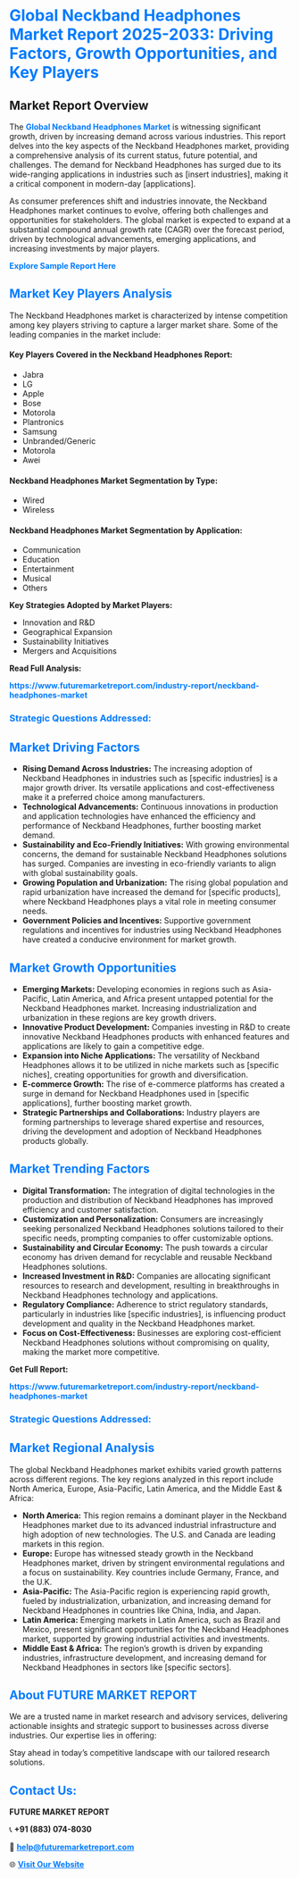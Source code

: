 <h1 style="color: #007BFF;">Global Neckband Headphones Market Report 2025-2033: Driving Factors, Growth Opportunities, and Key Players</h1>

<section id="overview">
<h2>Market Report Overview</h2>
<p>The <a href="https://www.futuremarketreport.com/industry-report/neckband-headphones-market" style="color: #007BFF; text-decoration: none;"><strong>Global Neckband Headphones Market</strong></a> is witnessing significant growth, driven by increasing demand across various industries. This report delves into the key aspects of the Neckband Headphones market, providing a comprehensive analysis of its current status, future potential, and challenges. The demand for Neckband Headphones has surged due to its wide-ranging applications in industries such as [insert industries], making it a critical component in modern-day [applications].</p>
<p>As consumer preferences shift and industries innovate, the Neckband Headphones market continues to evolve, offering both challenges and opportunities for stakeholders. The global market is expected to expand at a substantial compound annual growth rate (CAGR) over the forecast period, driven by technological advancements, emerging applications, and increasing investments by major players.</p>
</section>

<section id="overview">
<p><a href="https://www.futuremarketreport.com/request-sample/reportId=59235" style="color: #007BFF; text-decoration: none;"><strong>Explore Sample Report Here</strong></a></p>
</section>

<section id="key-players">
<h2 style="color: #007BFF;">Market Key Players Analysis</h2>
<p>The Neckband Headphones market is characterized by intense competition among key players striving to capture a larger market share. Some of the leading companies in the market include:</p>
<h4>Key Players Covered in the Neckband Headphones Report:</h4>
<ul><li>Jabra</li><li>LG</li><li>Apple</li><li>Bose</li><li>Motorola</li><li>Plantronics</li><li>Samsung</li><li>Unbranded/Generic</li><li>Motorola</li><li>Awei</li></ul>
<h4>Neckband Headphones Market Segmentation by Type:</h4>
<ul><li>Wired</li><li>Wireless</li></ul>

<h4>Neckband Headphones Market Segmentation by Application:</h4>
<ul><li>Communication</li><li>Education</li><li>Entertainment</li><li>Musical</li><li>Others</li></ul>
<p><strong>Key Strategies Adopted by Market Players:</strong></p>
<ul>
<li>Innovation and R&D</li>
<li>Geographical Expansion</li>
<li>Sustainability Initiatives</li>
<li>Mergers and Acquisitions</li>
</ul>
</section>

<section>
<p><strong>Read Full Analysis: </strong></p><a href="https://www.futuremarketreport.com/industry-report/neckband-headphones-market" style="color: #007BFF; text-decoration: none;"><strong>https://www.futuremarketreport.com/industry-report/neckband-headphones-market</strong></a>
<h3 style="color: #007BFF;">Strategic Questions Addressed:</h3>
</section>

<section id="driving-factors">
<h2 style="color: #007BFF;">Market Driving Factors</h2>
<ul>
<li><strong>Rising Demand Across Industries:</strong> The increasing adoption of Neckband Headphones in industries such as [specific industries] is a major growth driver. Its versatile applications and cost-effectiveness make it a preferred choice among manufacturers.</li>
<li><strong>Technological Advancements:</strong> Continuous innovations in production and application technologies have enhanced the efficiency and performance of Neckband Headphones, further boosting market demand.</li>
<li><strong>Sustainability and Eco-Friendly Initiatives:</strong> With growing environmental concerns, the demand for sustainable Neckband Headphones solutions has surged. Companies are investing in eco-friendly variants to align with global sustainability goals.</li>
<li><strong>Growing Population and Urbanization:</strong> The rising global population and rapid urbanization have increased the demand for [specific products], where Neckband Headphones plays a vital role in meeting consumer needs.</li>
<li><strong>Government Policies and Incentives:</strong> Supportive government regulations and incentives for industries using Neckband Headphones have created a conducive environment for market growth.</li>
</ul>
</section>

<section id="growth-opportunities">
<h2 style="color: #007BFF;">Market Growth Opportunities</h2>
<ul>
<li><strong>Emerging Markets:</strong> Developing economies in regions such as Asia-Pacific, Latin America, and Africa present untapped potential for the Neckband Headphones market. Increasing industrialization and urbanization in these regions are key growth drivers.</li>
<li><strong>Innovative Product Development:</strong> Companies investing in R&D to create innovative Neckband Headphones products with enhanced features and applications are likely to gain a competitive edge.</li>
<li><strong>Expansion into Niche Applications:</strong> The versatility of Neckband Headphones allows it to be utilized in niche markets such as [specific niches], creating opportunities for growth and diversification.</li>
<li><strong>E-commerce Growth:</strong> The rise of e-commerce platforms has created a surge in demand for Neckband Headphones used in [specific applications], further boosting market growth.</li>
<li><strong>Strategic Partnerships and Collaborations:</strong> Industry players are forming partnerships to leverage shared expertise and resources, driving the development and adoption of Neckband Headphones products globally.</li>
</ul>
</section>

<section id="trending-factors">
<h2 style="color: #007BFF;">Market Trending Factors</h2>
<ul>
<li><strong>Digital Transformation:</strong> The integration of digital technologies in the production and distribution of Neckband Headphones has improved efficiency and customer satisfaction.</li>
<li><strong>Customization and Personalization:</strong> Consumers are increasingly seeking personalized Neckband Headphones solutions tailored to their specific needs, prompting companies to offer customizable options.</li>
<li><strong>Sustainability and Circular Economy:</strong> The push towards a circular economy has driven demand for recyclable and reusable Neckband Headphones solutions.</li>
<li><strong>Increased Investment in R&D:</strong> Companies are allocating significant resources to research and development, resulting in breakthroughs in Neckband Headphones technology and applications.</li>
<li><strong>Regulatory Compliance:</strong> Adherence to strict regulatory standards, particularly in industries like [specific industries], is influencing product development and quality in the Neckband Headphones market.</li>
<li><strong>Focus on Cost-Effectiveness:</strong> Businesses are exploring cost-efficient Neckband Headphones solutions without compromising on quality, making the market more competitive.</li>
</ul>
</section>

<section>
<p><strong>Get Full Report: </strong></p><a href="https://www.futuremarketreport.com/industry-report/neckband-headphones-market" style="color: #007BFF; text-decoration: none;"><strong>https://www.futuremarketreport.com/industry-report/neckband-headphones-market</strong></a>
<h3 style="color: #007BFF;">Strategic Questions Addressed:</h3>
</section>


<section id="regional-analysis">
<h2 style="color: #007BFF;">Market Regional Analysis</h2>
<p>The global Neckband Headphones market exhibits varied growth patterns across different regions. The key regions analyzed in this report include North America, Europe, Asia-Pacific, Latin America, and the Middle East & Africa:</p>
<ul>
<li><strong>North America:</strong> This region remains a dominant player in the Neckband Headphones market due to its advanced industrial infrastructure and high adoption of new technologies. The U.S. and Canada are leading markets in this region.</li>
<li><strong>Europe:</strong> Europe has witnessed steady growth in the Neckband Headphones market, driven by stringent environmental regulations and a focus on sustainability. Key countries include Germany, France, and the U.K.</li>
<li><strong>Asia-Pacific:</strong> The Asia-Pacific region is experiencing rapid growth, fueled by industrialization, urbanization, and increasing demand for Neckband Headphones in countries like China, India, and Japan.</li>
<li><strong>Latin America:</strong> Emerging markets in Latin America, such as Brazil and Mexico, present significant opportunities for the Neckband Headphones market, supported by growing industrial activities and investments.</li>
<li><strong>Middle East & Africa:</strong> The region’s growth is driven by expanding industries, infrastructure development, and increasing demand for Neckband Headphones in sectors like [specific sectors].</li>
</ul>
</section>

<footer>
<h2 style="color: #007BFF;">About FUTURE MARKET REPORT</h2>
<p>We are a trusted name in market research and advisory services, delivering actionable insights and strategic support to businesses across diverse industries. Our expertise lies in offering:</p>

<p>Stay ahead in today’s competitive landscape with our tailored research solutions.</p>

<h2 style="color: #007BFF;">Contact Us:</h2>
<p><strong>FUTURE MARKET REPORT</strong></p>
<p>📞 <strong>+91 (883) 074-8030</strong></p>
<p>📧 <strong><a href="mailto:help@futuremarketreport.com" style="color: #007BFF;">help@futuremarketreport.com</a></strong></p>
<p>🌐 <strong><a href="https://www.futuremarketreport.com/" style="color: #007BFF;">Visit Our Website</a></strong></p>
</footer>